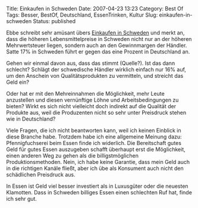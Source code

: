 Title: Einkaufen in Schweden
Date: 2007-04-23 13:23
Category: Best Of
Tags: Besser, BestOf, Deutschland, EssenTrinken, Kultur
Slug: einkaufen-in-schweden
Status: published

Ebbe schreibt sehr amüsant übers [Einkaufen in
Schweden](http://tre-kronor.blogspot.com/2007/04/im-supermarkt.html) und
merkt an, dass die höheren Lebensmittelpreise in Schweden nicht nur an
der höheren Mehrwertsteuer liegen, sondern auch an den Gewinnmargen der
Händler. Satte 17% in Schweden führt er gegen das eine Prozent in
Deutschland an.

Gehen wir einmal davon aus, dass das stimmt (Quelle?). Ist das dann
schlecht? Schlägt der schwedische Händler wirklich einfach nur 16% auf,
um den Anschein von Qualitätsprodukten zu vermitteln, und streicht das
Geld ein?

Oder hat er mit den Mehreinnahmen die Möglichkeit, mehr Leute
anzustellen und diesen vernünftige Löhne und Arbeitsbedingungen zu
bieten? Wirkt es sich nicht vielleicht doch indirekt auf die Qualität
der Produkte aus, weil die Produzenten nicht so sehr unter Preisdruck
stehen wie in Deutschland?

Viele Fragen, die ich nicht beantworten kann, weil ich keinen Einblick
in diese Branche habe. Trotzdem habe ich eine allgemeine Meinung dazu:
Pfennigfuchserei beim Essen finde ich widerlich. Die Bereitschaft gutes
Geld für gutes Essen auszugeben schafft überhaupt erst die Möglichkeit,
einen anderen Weg zu gehen als die billigstmöglichen
Produktionsmethoden. Nein, ich habe keine Garantie, dass mein Geld auch
in die richtigen Kanäle fließt, aber ich übe als Konsument auch nicht
den schädlichen Preisdruck aus.

In Essen ist Geld viel besser investiert als in Luxusgüter oder die
neuesten Klamotten. Dass in Schweden billiges Essen einen schlechten Ruf
hat, finde ich sehr gut.

